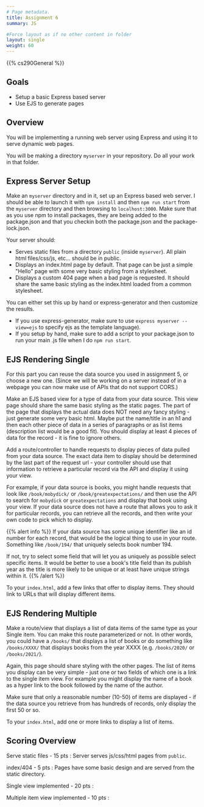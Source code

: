 ```yaml
---
# Page metadata.
title: Assignment 6
summary: JS

#Force layout as if no other content in folder
layout: single
weight: 60
---
```


{{% cs290General %}}

## Goals

* Setup a basic Express based server
* Use EJS to generate pages

## Overview

You will be implementing a running web server using Express and using it to serve
dynamic web pages.

You will be making a directory `myserver` in your repository. Do all your work in that folder.

## Express Server Setup

Make an `myserver` directory and in it, set up an Express based web server. I should be able to
launch it with `npm install` and then `npm run start` from the `myserver` directory and
then browsing to `localhost:3000`. Make sure that as you use npm to install packages, they
are being added to the package.json and that you checkin both the package.json and the
package-lock.json.

Your server should:

* Serves static files from a directory `public` (inside `myserver`). All plain html files/css/js,
etc... should be in public.
* Displays an index.html page by default. That page can be just a simple "Hello" page
with some very basic styling from a stylesheet.
* Displays a custom 404 page when a bad page is requested. It should share the same basic styling
as the index.html loaded from a common stylesheet.

You can either set this up by hand or express-generator and then customize the results.

* If you use express-generator, make sure to use `express myserver --view=ejs` to specify ejs as the
template language).
* If you setup by hand, make sure to add a script to your package.json to run your main .js file
when I do `npm run start`.

## EJS Rendering Single

For this part you can reuse the data source you used in assignment 5, or choose a new one.
(Since we will be working on a server instead of in a webpage you can now make use of
APIs that do not support CORS.)

Make an EJS based view for a type of data from your data source. This view page should share the same
basic styling as the static pages. The part of the page that displays the actual data does NOT need
any fancy styling - just generate some very basic html. Maybe put the name/title in an h1 and then
each other piece of data in a series of paragraphs or as list items (description list would be a
good fit). You should display at least 4 pieces of data for the record - it is fine to ignore others.

Add a route/controller to handle requests to display pieces of data pulled from your data source.
The exact data item to display should be determined by the last part of the request url - your controller
should use that information to retrieve a particular record via the API and display it using your view.

For example, if your data source is books, you might handle requests that look like `/book/mobydick/`
or `/book/greatexpectations/` and then use the API to search for `mobydick` or `greatexpectations`
and display that book using your view. If your data source does not have a route that allows you to
ask it for particular records, you can retrieve all the records, and then write your own code to
pick which to display.

{{% alert info %}}
If your data source has some unique identifier like an id number for each record, that would be the
logical thing to use in your route. Something like `/book/194/` that uniquely selects book number 194.

If not, try to select some field that will let you as uniquely as possible select specific items. It
would be better to use a book's title field than its publish year as the title is more likely to be
unique or at least have unique strings within it.
{{% /alert %}}

To your `index.html`, add a few links that offer to display items. They should link to URLs that will
display different items.

## EJS Rendering Multiple

Make a route/view that displays a list of data items of the same type as your Single item.
You can make this route parameterized or not. In other words, you could have a `/books/` that displays
a list of books or do something like `/books/XXXX/` that displays books from the year XXXX
(e.g. `/books/2020/` or `/books/2021/`).

Again, this page should share styling with the other pages. The list of items you display
can be very simple - just one or two fields of which one is a link to the single item view.
For example you might display the name of a book as a hyper link to the book followed by
the name of the author.

Make sure that only a reasonable number (10-50) of items are displayed - if the data source
you retrieve from has hundreds of records, only display the first 50 or so.

To your `index.html`, add one or more links to display a list of items.

## Scoring Overview

Serve static files - 15 pts
:  Server serves js/css/html pages from `public`.

index/404 - 5 pts
:  Pages have some basic design and are served from the static directory.

Single view implemented - 20 pts
:  

Multiple item view implemented - 10 pts
:  

